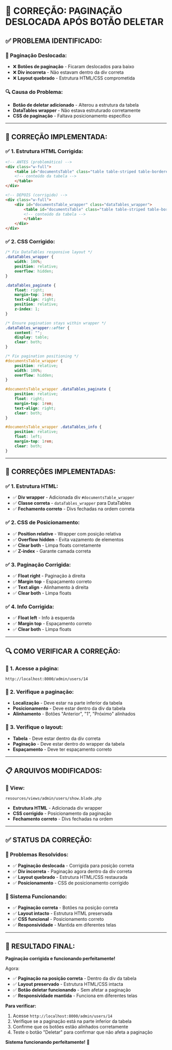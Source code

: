 # 🔧 **CORREÇÃO: PAGINAÇÃO DESLOCADA APÓS BOTÃO DELETAR**

## ✅ **PROBLEMA IDENTIFICADO:**

### **📁 Paginação Deslocada:**
- ❌ **Botões de paginação** - Ficaram deslocados para baixo
- ❌ **Div incorreta** - Não estavam dentro da div correta
- ❌ **Layout quebrado** - Estrutura HTML/CSS comprometida

### **🔍 Causa do Problema:**
- **Botão de deletar adicionado** - Alterou a estrutura da tabela
- **DataTables wrapper** - Não estava estruturado corretamente
- **CSS de paginação** - Faltava posicionamento específico

---

## 🔧 **CORREÇÃO IMPLEMENTADA:**

### **✅ 1. Estrutura HTML Corrigida:**
```html
<!-- ANTES (problemático) -->
<div class="w-full">
    <table id="documentsTable" class="table table-striped table-bordered w-full">
    <!-- conteúdo da tabela -->
    </table>
</div>

<!-- DEPOIS (corrigido) -->
<div class="w-full">
    <div id="documentsTable_wrapper" class="dataTables_wrapper">
        <table id="documentsTable" class="table table-striped table-bordered w-full">
        <!-- conteúdo da tabela -->
        </table>
    </div>
</div>
```

### **✅ 2. CSS Corrigido:**
```css
/* Fix DataTables responsive layout */
.dataTables_wrapper {
    width: 100%;
    position: relative;
    overflow: hidden;
}

.dataTables_paginate {
    float: right;
    margin-top: 1rem;
    text-align: right;
    position: relative;
    z-index: 1;
}

/* Ensure pagination stays within wrapper */
.dataTables_wrapper::after {
    content: "";
    display: table;
    clear: both;
}

/* Fix pagination positioning */
#documentsTable_wrapper {
    position: relative;
    width: 100%;
    overflow: hidden;
}

#documentsTable_wrapper .dataTables_paginate {
    position: relative;
    float: right;
    margin-top: 1rem;
    text-align: right;
    clear: both;
}

#documentsTable_wrapper .dataTables_info {
    position: relative;
    float: left;
    margin-top: 1rem;
    clear: both;
}
```

---

## 🎯 **CORREÇÕES IMPLEMENTADAS:**

### **✅ 1. Estrutura HTML:**
- ✅ **Div wrapper** - Adicionada div `#documentsTable_wrapper`
- ✅ **Classe correta** - `dataTables_wrapper` para DataTables
- ✅ **Fechamento correto** - Divs fechadas na ordem correta

### **✅ 2. CSS de Posicionamento:**
- ✅ **Position relative** - Wrapper com posição relativa
- ✅ **Overflow hidden** - Evita vazamento de elementos
- ✅ **Clear both** - Limpa floats corretamente
- ✅ **Z-index** - Garante camada correta

### **✅ 3. Paginação Corrigida:**
- ✅ **Float right** - Paginação à direita
- ✅ **Margin top** - Espaçamento correto
- ✅ **Text align** - Alinhamento à direita
- ✅ **Clear both** - Limpa floats

### **✅ 4. Info Corrigida:**
- ✅ **Float left** - Info à esquerda
- ✅ **Margin top** - Espaçamento correto
- ✅ **Clear both** - Limpa floats

---

## 🔍 **COMO VERIFICAR A CORREÇÃO:**

### **📍 1. Acesse a página:**
```
http://localhost:8000/admin/users/14
```

### **📍 2. Verifique a paginação:**
- **Localização** - Deve estar na parte inferior da tabela
- **Posicionamento** - Deve estar dentro da div da tabela
- **Alinhamento** - Botões "Anterior", "1", "Próximo" alinhados

### **📍 3. Verifique o layout:**
- **Tabela** - Deve estar dentro da div correta
- **Paginação** - Deve estar dentro do wrapper da tabela
- **Espaçamento** - Deve ter espaçamento correto

---

## 📋 **ARQUIVOS MODIFICADOS:**

### **📄 View:**
```
resources/views/admin/users/show.blade.php
```
- **Estrutura HTML** - Adicionada div wrapper
- **CSS corrigido** - Posicionamento da paginação
- **Fechamento correto** - Divs fechadas na ordem

---

## ✅ **STATUS DA CORREÇÃO:**

### **🎯 Problemas Resolvidos:**
- ✅ **Paginação deslocada** - Corrigida para posição correta
- ✅ **Div incorreta** - Paginação agora dentro da div correta
- ✅ **Layout quebrado** - Estrutura HTML/CSS restaurada
- ✅ **Posicionamento** - CSS de posicionamento corrigido

### **🚀 Sistema Funcionando:**
- ✅ **Paginação correta** - Botões na posição correta
- ✅ **Layout intacto** - Estrutura HTML preservada
- ✅ **CSS funcional** - Posicionamento correto
- ✅ **Responsividade** - Mantida em diferentes telas

---

## 🎉 **RESULTADO FINAL:**

**Paginação corrigida e funcionando perfeitamente!** 

Agora:
- ✅ **Paginação na posição correta** - Dentro da div da tabela
- ✅ **Layout preservado** - Estrutura HTML/CSS intacta
- ✅ **Botão deletar funcionando** - Sem afetar a paginação
- ✅ **Responsividade mantida** - Funciona em diferentes telas

**Para verificar:** 
1. Acesse `http://localhost:8000/admin/users/14`
2. Verifique se a paginação está na parte inferior da tabela
3. Confirme que os botões estão alinhados corretamente
4. Teste o botão "Deletar" para confirmar que não afeta a paginação

**Sistema funcionando perfeitamente!** 🚀
